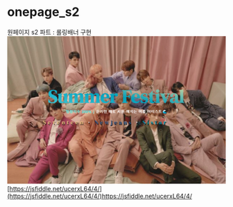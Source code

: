 # onepage_s2
원페이지 s2 파트 : 롤링배너 구현
![원페이지 롤링배너](./image/cover.png)
[https://jsfiddle.net/ucerxL64/4/](https://jsfiddle.net/ucerxL64/4/)https://jsfiddle.net/ucerxL64/4/
